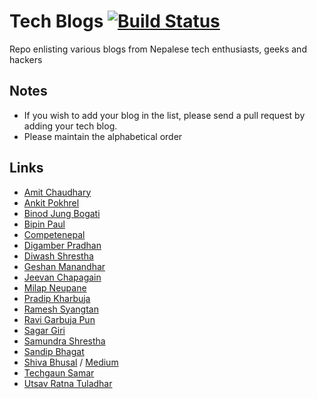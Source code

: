 # Tech Blogs [![Build Status](https://travis-ci.org/developers-nepal/blogs.svg?branch=master)](https://travis-ci.org/developers-nepal/blogs)

Repo enlisting various blogs from Nepalese tech enthusiasts, geeks and hackers

## Notes

- If you wish to add your blog in the list, please send a pull request by adding your tech blog.
- Please maintain the alphabetical order

## Links

* [Amit Chaudhary](https://amitness.com/)
* [Ankit Pokhrel](https://ankitpokhrel.com/explore/)
* [Binod Jung Bogati](https://bjungbogati.com/)
* [Bipin Paul](https://bipinpaul.com.np/)
* [Competenepal](https://competenepal.com)
* [Digamber Pradhan](https://www.digamberpradhan.com/)
* [Diwash Shrestha](https://diwashrestha.com/)
* [Geshan Manandhar](https://geshan.com.np/)
* [Jeevan Chapagain](https://jeevanchapagain.com.np/blog/)
* [Milap Neupane](https://milapneupane.com.np/)
* [Pradip Kharbuja](http://www.pradipkharbuja.com.np/)
* [Ramesh Syangtan](https://medium.com/@rameshsyn)
* [Ravi Garbuja Pun](https://medium.com/@cbpmgr)
* [Sagar Giri](https://girisagar46.github.io/)
* [Samundra Shrestha](https://www.samundra.com.np/)
* [Sandip Bhagat](http://sandipbgt.com/)
* [Shiva Bhusal](https://cbabhusal.wordpress.com/) / [Medium](https://medium.com/@_illusionist_/)
* [Techgaun Samar](http://www.techgaun.com/)
* [Utsav Ratna Tuladhar](http://utsavratna33.azurewebsites.net)
